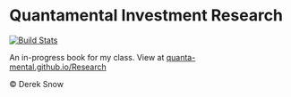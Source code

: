 # Quantamental Investment Research

[![Build Stats](https://github.com/quanta-mental/Research/workflows/deploy-book/badge.svg)](https://github.com/whitead/dmol-book/actions)

An in-progress book for my class. View at [quanta-mental.github.io/Research](https://quanta-mental.github.io/Research)

&copy; Derek Snow